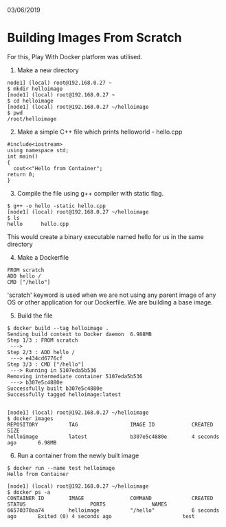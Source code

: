 03/06/2019


# Building Images From Scratch

For this, Play With Docker platform was utilised.

1) Make a new directory

```
node1] (local) root@192.168.0.27 ~
$ mkdir helloimage
[node1] (local) root@192.168.0.27 ~
$ cd helloimage
[node1] (local) root@192.168.0.27 ~/helloimage
$ pwd
/root/helloimage
```

2) Make a simple C++ file which prints helloworld - hello.cpp

```
#include<iostream>
using namespace std;
int main()
{
  cout<<"Hello from Container";
return 0;
}
```

3) Compile the file using g++ compiler with static flag.

```
$ g++ -o hello -static hello.cpp
[node1] (local) root@192.168.0.27 ~/helloimage
$ ls
hello      hello.cpp
```

This would create a binary executable named hello for us in the same directory

4) Make a Dockerfile

```
FROM scratch
ADD hello /
CMD ["/hello"]
```

'scratch' keyword is used when we are not using any parent image of any OS or other application for our Dockerfile. 
We are building a base image.

5) Build the file

```
$ docker build --tag helloimage .
Sending build context to Docker daemon  6.988MB
Step 1/3 : FROM scratch
 --->
Step 2/3 : ADD hello /
 ---> e434cd6776cf
Step 3/3 : CMD ["/hello"]
 ---> Running in 5107eda5b536
Removing intermediate container 5107eda5b536
 ---> b307e5c4880e
Successfully built b307e5c4880e
Successfully tagged helloimage:latest


[node1] (local) root@192.168.0.27 ~/helloimage
$ docker images
REPOSITORY          TAG                 IMAGE ID            CREATED             SIZE
helloimage          latest              b307e5c4880e        4 seconds ago       6.98MB
```

6) Run a container from the newly built image

```
$ docker run --name test helloimage
Hello from Container

[node1] (local) root@192.168.0.27 ~/helloimage
$ docker ps -a
CONTAINER ID        IMAGE               COMMAND             CREATED             STATUS                     PORTS               NAMES
66570370aa74        helloimage          "/hello"            6 seconds ago       Exited (0) 4 seconds ago                       test

```
